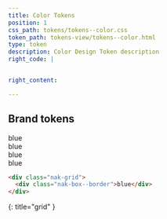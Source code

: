 ```yaml
---
title: Color Tokens
position: 1
css_path: tokens/tokens--color.css
token_path: tokens-view/tokens--color.html
type: token
description: Color Design Token description
right_code: |


right_content:  

---
```

<h2 class="nak-heading-2">Brand tokens</h2>
<div class="nak-grid--wrapped">
  <div class="nak-box">blue</div>
  <div class="nak-box">blue</div>
  <div class="nak-box">blue</div>
  <div class="nak-box">blue</div>
</div>

~~~ html
<div class="nak-grid">
  <div class="nak-box--border">blue</div>
</div> 
~~~
{: title="grid" }
